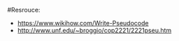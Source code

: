 #Resrouce:
- https://www.wikihow.com/Write-Pseudocode
- http://www.unf.edu/~broggio/cop2221/2221pseu.htm